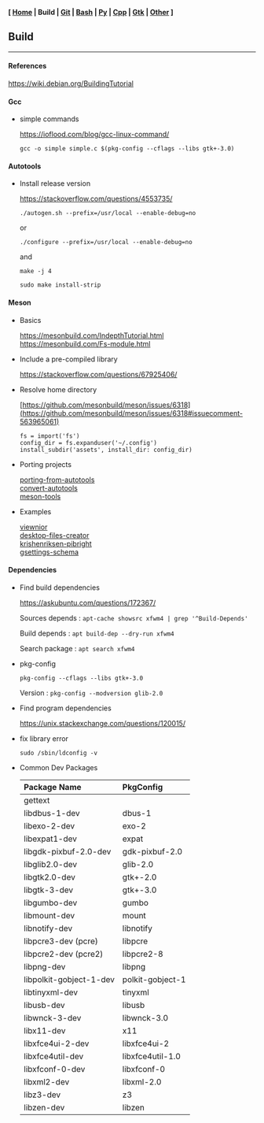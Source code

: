 <link href="style.css" rel="stylesheet"></link>

**[ [Home](00-Home.html) | Build | [Git](10-Git.html) | [Bash](15-Bash.html) | [Py](20-Python.html) | [Cpp](25-Cpp.html) | [Gtk](30-Gtk.html) | [Other](99-Other.html) ]**

## Build

---

#### References

https://wiki.debian.org/BuildingTutorial  


#### Gcc

* simple commands

    https://ioflood.com/blog/gcc-linux-command/  
    
    `gcc -o simple simple.c $(pkg-config --cflags --libs gtk+-3.0)`  


#### Autotools
    
* Install release version
    
    https://stackoverflow.com/questions/4553735/  
    
    `./autogen.sh --prefix=/usr/local --enable-debug=no`
    
    or
    
    `./configure --prefix=/usr/local --enable-debug=no`
    
    and
    
    `make -j 4`
    
    `sudo make install-strip`


#### Meson

* Basics
    
    https://mesonbuild.com/IndepthTutorial.html  
    https://mesonbuild.com/Fs-module.html  

* Include a pre-compiled library
    
    https://stackoverflow.com/questions/67925406/  

* Resolve home directory
    
    [https://github.com/mesonbuild/meson/issues/6318](https://github.com/mesonbuild/meson/issues/6318#issuecomment-563965061)  
    
    ```
    fs = import('fs')
    config_dir = fs.expanduser('~/.config')
    install_subdir('assets', install_dir: config_dir)
    ```

* Porting projects
    
    [porting-from-autotools](https://mesonbuild.com/Porting-from-autotools.html)  
    [convert-autotools](https://nibblestew.blogspot.com/2016/09/how-to-convert-autotools-project-to.html)  
    [meson-tools](https://github.com/mesonbuild/meson/tree/master/tools)  

* Examples
    
    [viewnior](https://github.com/hellosiyan/Viewnior)  
    [desktop-files-creator](https://github.com/alexkdeveloper/desktop-files-creator)  
    [krishenriksen-pibright](https://github.com/krishenriksen/pibright/blob/master/meson.build)  
    [gsettings-schema](https://discourse.gnome.org/t/installing-gsettings-schema-with-meson/13373)  


#### Dependencies

* Find build dependencies

    https://askubuntu.com/questions/172367/  
    
    Sources depends : `apt-cache showsrc xfwm4 | grep '^Build-Depends'`
    
    Build depends : `apt build-dep --dry-run xfwm4`
    
    Search package : `apt search xfwm4`
    
* pkg-config

    `pkg-config --cflags --libs gtk+-3.0`
    
    Version : `pkg-config --modversion glib-2.0`

* Find program dependencies
    
    https://unix.stackexchange.com/questions/120015/  

* fix library error

    `sudo /sbin/ldconfig -v`

* Common Dev Packages

    | Package Name            | PkgConfig               |
    | :---------------------- | :---------------------- |
    | gettext                 |                         |
    | libdbus-1-dev           | dbus-1                  |
    | libexo-2-dev            | exo-2                   |
    | libexpat1-dev           | expat                   |
    | libgdk-pixbuf-2.0-dev   | gdk-pixbuf-2.0          |
    | libglib2.0-dev          | glib-2.0                |
    | libgtk2.0-dev           | gtk+-2.0                |
    | libgtk-3-dev            | gtk+-3.0                |
    | libgumbo-dev            | gumbo                   |
    | libmount-dev            | mount                   |
    | libnotify-dev           | libnotify               |
    | libpcre3-dev (pcre)     | libpcre                 |
    | libpcre2-dev (pcre2)    | libpcre2-8              |
    | libpng-dev              | libpng                  |
    | libpolkit-gobject-1-dev | polkit-gobject-1        |
    | libtinyxml-dev          | tinyxml                 |
    | libusb-dev              | libusb                  |
    | libwnck-3-dev           | libwnck-3.0             |
    | libx11-dev              | x11                     |
    | libxfce4ui-2-dev        | libxfce4ui-2            |
    | libxfce4util-dev        | libxfce4util-1.0        |
    | libxfconf-0-dev         | libxfconf-0             |
    | libxml2-dev             | libxml-2.0              |
    | libz3-dev               | z3                      |
    | libzen-dev              | libzen                  |

<br/>

